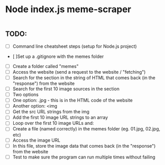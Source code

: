 # Node index.js meme-scraper

```bash

```

## TODO:

- [ ] Command line cheatsheet steps (setup for Node.js project)
- [ ]Set up a .gitignore with the memes folder
- [ ] Create a folder called "memes"
- [ ] Access the website (send a request to the website / "fetching")
- [ ] Search for the section in the string of HTML that comes back (in the "response") from the website
- [ ] Search for the first 10 image sources in the section
- [ ] Two options
- [ ] One option: .jpg - this is in the HTML code of the website
- [ ] Another option: <img
- [ ] Get the src URL strings from the img
- [ ] Add the first 10 image URL strings to an array
- [ ] Loop over the first 10 image URLs and:
- [ ] Create a file (named correctly) in the memes folder (eg. 01.jpg, 02.jpg, etc)
- [ ] Access the image URL
- [ ] In this file, store the image data that comes back (in the "response") from the website
- [ ] Test to make sure the program can run multiple times without failing

